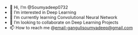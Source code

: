- 👋 Hi, I’m @Soumyadeep0732
- 👀 I’m interested in Deep Learning
- 🌱 I’m currently learning Convolutional Neural Network
- 💞️ I’m looking to collaborate on Deep Learning Projects
- 📫 How to reach me @email-gangulisoumyadeep@gmail.com

<!---
Soumyadeep0732/Soumyadeep0732 is a ✨ special ✨ repository because its `README.md` (this file) appears on your GitHub profile.
You can click the Preview link to take a look at your changes.
--->
